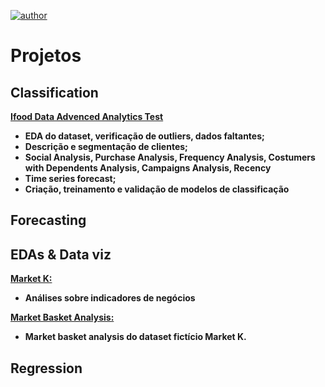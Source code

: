[![author](https://img.shields.io/badge/author-alysson_guimarães-red.svg)](https://www.linkedin.com/in/guimaraesalysson/)
# Projetos<br>


## Classification
**[Ifood Data Advenced Analytics Test](https://github.com/k3ybladewielder/ifood)**
* **EDA do dataset, verificação de outliers, dados faltantes;**
* **Descrição e segmentação de clientes;**
* **Social Analysis, Purchase Analysis, Frequency Analysis, Costumers with Dependents Analysis, Campaigns Analysis, Recency**
* **Time series forecast;**
* **Criação, treinamento e validação de modelos de classificação**

## **Forecasting**


## **EDAs & Data viz**
**[Market K:](https://github.com/k3ybladewielder/market_k/blob/main/market_k_eda.ipynb)**
* **Análises sobre indicadores de negócios**<br>

**[Market Basket Analysis:](https://github.com/k3ybladewielder/market_k/blob/main/market_k_mba.ipynb)**
* **Market basket analysis do dataset fictício Market K.**

## Regression
